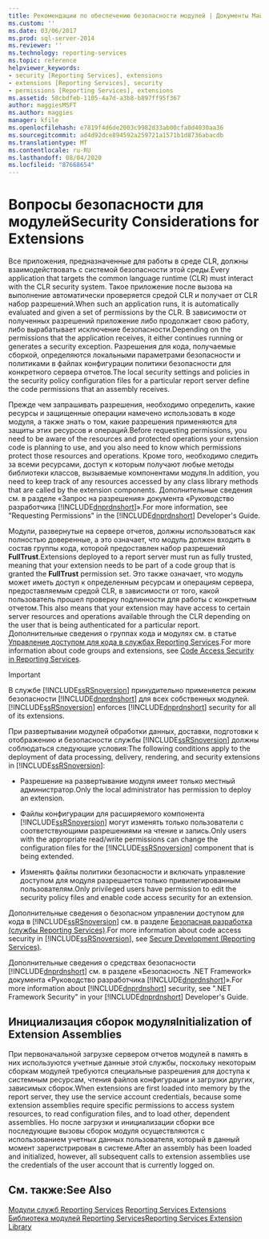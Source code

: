 ```yaml
---
title: Рекомендации по обеспечению безопасности модулей | Документы Майкрософт
ms.custom: ''
ms.date: 03/06/2017
ms.prod: sql-server-2014
ms.reviewer: ''
ms.technology: reporting-services
ms.topic: reference
helpviewer_keywords:
- security [Reporting Services], extensions
- extensions [Reporting Services], security
- permissions [Reporting Services], extensions
ms.assetid: 58cbdfeb-1105-4a7d-a3b8-b897ff95f367
author: maggiesMSFT
ms.author: maggies
manager: kfile
ms.openlocfilehash: e7819f4d6de2003c9982d33ab00cfa0d4030aa36
ms.sourcegitcommit: ad4d92dce894592a259721a1571b1d8736abacdb
ms.translationtype: MT
ms.contentlocale: ru-RU
ms.lasthandoff: 08/04/2020
ms.locfileid: "87668654"
---
```

# <a name="security-considerations-for-extensions"></a><span data-ttu-id="ca964-102">Вопросы безопасности для модулей</span><span class="sxs-lookup"><span data-stu-id="ca964-102">Security Considerations for Extensions</span></span>
  <span data-ttu-id="ca964-103">Все приложения, предназначенные для работы в среде CLR, должны взаимодействовать с системой безопасности этой среды.</span><span class="sxs-lookup"><span data-stu-id="ca964-103">Every application that targets the common language runtime (CLR) must interact with the CLR security system.</span></span> <span data-ttu-id="ca964-104">Такое приложение после вызова на выполнение автоматически проверяется средой CLR и получает от CLR набор разрешений.</span><span class="sxs-lookup"><span data-stu-id="ca964-104">When such an application runs, it is automatically evaluated and given a set of permissions by the CLR.</span></span> <span data-ttu-id="ca964-105">В зависимости от полученных разрешений приложение либо продолжает свою работу, либо вырабатывает исключение безопасности.</span><span class="sxs-lookup"><span data-stu-id="ca964-105">Depending on the permissions that the application receives, it either continues running or generates a security exception.</span></span> <span data-ttu-id="ca964-106">Разрешения для кода, получаемые сборкой, определяются локальными параметрами безопасности и политиками в файлах конфигурации политики безопасности для конкретного сервера отчетов.</span><span class="sxs-lookup"><span data-stu-id="ca964-106">The local security settings and policies in the security policy configuration files for a particular report server define the code permissions that an assembly receives.</span></span>  
  
 <span data-ttu-id="ca964-107">Прежде чем запрашивать разрешения, необходимо определить, какие ресурсы и защищенные операции намечено использовать в коде модуля, а также знать о том, какие разрешения применяются для защиты этих ресурсов и операций.</span><span class="sxs-lookup"><span data-stu-id="ca964-107">Before requesting permissions, you need to be aware of the resources and protected operations your extension code is planning to use, and you also need to know which permissions protect those resources and operations.</span></span> <span data-ttu-id="ca964-108">Кроме того, необходимо следить за всеми ресурсами, доступ к которым получают любые методы библиотеки классов, вызываемые компонентами модуля.</span><span class="sxs-lookup"><span data-stu-id="ca964-108">In addition, you need to keep track of any resources accessed by any class library methods that are called by the extension components.</span></span> <span data-ttu-id="ca964-109">Дополнительные сведения см. в разделе «Запрос на разрешения» документа «Руководство разработчика [!INCLUDE[dnprdnshort](../../includes/dnprdnshort-md.md)]».</span><span class="sxs-lookup"><span data-stu-id="ca964-109">For more information, see "Requesting Permissions" in the [!INCLUDE[dnprdnshort](../../includes/dnprdnshort-md.md)] Developer's Guide.</span></span>  
  
 <span data-ttu-id="ca964-110">Модули, развернутые на сервере отчетов, должны использоваться как полностью доверенные, а это означает, что модуль должен входить в состав группы кода, которой предоставлен набор разрешений **FullTrust**.</span><span class="sxs-lookup"><span data-stu-id="ca964-110">Extensions deployed to a report server must run as fully trusted, meaning that your extension needs to be part of a code group that is granted the **FullTrust** permission set.</span></span> <span data-ttu-id="ca964-111">Это также означает, что модуль может иметь доступ к определенным ресурсам и операциям сервера, предоставляемым средой CLR, в зависимости от того, какой пользователь прошел проверку подлинности для работы с конкретным отчетом.</span><span class="sxs-lookup"><span data-stu-id="ca964-111">This also means that your extension may have access to certain server resources and operations available through the CLR depending on the user that is being authenticated for a particular report.</span></span> <span data-ttu-id="ca964-112">Дополнительные сведения о группах кода и модулях см. в статье [Управление доступом для кода в службах Reporting Services](secure-development/code-access-security-in-reporting-services.md).</span><span class="sxs-lookup"><span data-stu-id="ca964-112">For more information about code groups and extensions, see [Code Access Security in Reporting Services](secure-development/code-access-security-in-reporting-services.md).</span></span>  
  
> [!IMPORTANT]  
>  <span data-ttu-id="ca964-113">В службе [!INCLUDE[ssRSnoversion](../../includes/ssrsnoversion-md.md)] принудительно применяется режим безопасности [!INCLUDE[dnprdnshort](../../includes/dnprdnshort-md.md)] для всех собственных модулей.</span><span class="sxs-lookup"><span data-stu-id="ca964-113">[!INCLUDE[ssRSnoversion](../../includes/ssrsnoversion-md.md)] enforces [!INCLUDE[dnprdnshort](../../includes/dnprdnshort-md.md)] security for all of its extensions.</span></span>  
  
 <span data-ttu-id="ca964-114">При развертывании модулей обработки данных, доставки, подготовки к отображению и безопасности службы [!INCLUDE[ssRSnoversion](../../includes/ssrsnoversion-md.md)] должны соблюдаться следующие условия:</span><span class="sxs-lookup"><span data-stu-id="ca964-114">The following conditions apply to the deployment of data processing, delivery, rendering, and security extensions in [!INCLUDE[ssRSnoversion](../../includes/ssrsnoversion-md.md)]:</span></span>  
  
-   <span data-ttu-id="ca964-115">Разрешение на развертывание модуля имеет только местный администратор.</span><span class="sxs-lookup"><span data-stu-id="ca964-115">Only the local administrator has permission to deploy an extension.</span></span>  
  
-   <span data-ttu-id="ca964-116">Файлы конфигурации для расширяемого компонента [!INCLUDE[ssRSnoversion](../../includes/ssrsnoversion-md.md)] могут изменять только пользователи с соответствующими разрешениями на чтение и запись.</span><span class="sxs-lookup"><span data-stu-id="ca964-116">Only users with the appropriate read/write permissions can change the configuration files for the [!INCLUDE[ssRSnoversion](../../includes/ssrsnoversion-md.md)] component that is being extended.</span></span>  
  
-   <span data-ttu-id="ca964-117">Изменять файлы политики безопасности и включать управление доступом для модуля разрешается только привилегированным пользователям.</span><span class="sxs-lookup"><span data-stu-id="ca964-117">Only privileged users have permission to edit the security policy files and enable code access security for an extension.</span></span>  
  
 <span data-ttu-id="ca964-118">Дополнительные сведения о безопасном управлении доступом для кода в [!INCLUDE[ssRSnoversion](../../includes/ssrsnoversion-md.md)] см. в разделе [Безопасная разработка (службы Reporting Services)](secure-development/secure-development-reporting-services.md).</span><span class="sxs-lookup"><span data-stu-id="ca964-118">For more information about code access security in [!INCLUDE[ssRSnoversion](../../includes/ssrsnoversion-md.md)], see [Secure Development &#40;Reporting Services&#41;](secure-development/secure-development-reporting-services.md).</span></span>  
  
 <span data-ttu-id="ca964-119">Дополнительные сведения о средствах безопасности [!INCLUDE[dnprdnshort](../../includes/dnprdnshort-md.md)] см. в разделе «Безопасность .NET Framework» документа «Руководство разработчика [!INCLUDE[dnprdnshort](../../includes/dnprdnshort-md.md)]».</span><span class="sxs-lookup"><span data-stu-id="ca964-119">For more information about [!INCLUDE[dnprdnshort](../../includes/dnprdnshort-md.md)] security, see ".NET Framework Security" in your [!INCLUDE[dnprdnshort](../../includes/dnprdnshort-md.md)] Developer's Guide.</span></span>  
  
## <a name="initialization-of-extension-assemblies"></a><span data-ttu-id="ca964-120">Инициализация сборок модуля</span><span class="sxs-lookup"><span data-stu-id="ca964-120">Initialization of Extension Assemblies</span></span>  
 <span data-ttu-id="ca964-121">При первоначальной загрузке сервером отчетов модулей в память в них используются учетные данные этой службы, поскольку некоторым сборкам модулей требуются специальные разрешения для доступа к системным ресурсам, чтения файлов конфигурации и загрузки других, зависимых сборок.</span><span class="sxs-lookup"><span data-stu-id="ca964-121">When extensions are first loaded into memory by the report server, they use the service account credentials, because some extension assemblies require specific permissions to access system resources, to read configuration files, and to load other, dependent assemblies.</span></span> <span data-ttu-id="ca964-122">Но после загрузки и инициализации сборки все последующие вызовы сборок модуля осуществляются с использованием учетных данных пользователя, который в данный момент зарегистрирован в системе.</span><span class="sxs-lookup"><span data-stu-id="ca964-122">After an assembly has been loaded and initialized, however, all subsequent calls to extension assemblies use the credentials of the user account that is currently logged on.</span></span>  
  
## <a name="see-also"></a><span data-ttu-id="ca964-123">См. также:</span><span class="sxs-lookup"><span data-stu-id="ca964-123">See Also</span></span>  
 <span data-ttu-id="ca964-124">[Модули служб Reporting Services](reporting-services-extensions.md) </span><span class="sxs-lookup"><span data-stu-id="ca964-124">[Reporting Services Extensions](reporting-services-extensions.md) </span></span>  
 [<span data-ttu-id="ca964-125">Библиотека модулей Reporting Services</span><span class="sxs-lookup"><span data-stu-id="ca964-125">Reporting Services Extension Library</span></span>](reporting-services-extension-library.md)  
  
  
